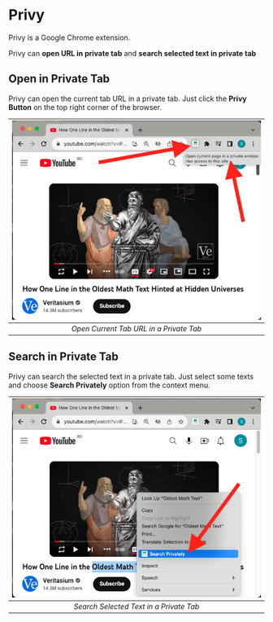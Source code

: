 # Privy
Privy is a Google Chrome extension. 

Privy can **open URL in private tab** and **search selected text in private tab**

## Open in Private Tab
Privy can open the current tab URL in a private tab. Just click the **Privy Button** on the top right corner of the browser.

| ![Open In Private Tab](Screenshots/Privy_Open_In_Private_Tab.png) | 
|:--:| 
| *Open Current Tab URL in a Private Tab* |

## Search in Private Tab
Privy can search the selected text in a private tab. Just select some texts and choose **Search Privately** option from the context menu.

| ![Search In Private Tab](Screenshots/Privy_Search_In_Private_Tab.png) | 
|:--:| 
| *Search Selected Text in a Private Tab* |
